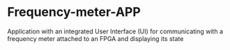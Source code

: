# Frequency-meter-APP
Application with an integrated User Interface (UI) for communicating with a frequency meter attached to an FPGA and displaying its state
